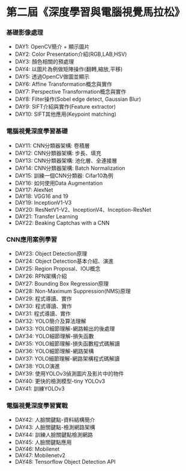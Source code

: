 # 第二屆《深度學習與電腦視覺馬拉松》
### 基礎影像處理
*  DAY1: OpenCV簡介 + 顯示圖片
*  DAY2: Color Presentation介紹(RGB,LAB,HSV)
*  DAY3: 顏色相關的預處理
*  DAY4: 以圖片為例做矩陣操作(翻轉,縮放,平移)
*  DAY5: 透過OpenCV做圖並顯示
*  DAY6: Affine Transformation概念與實作
*  DAY7: Perspective Transformation概念與實作
*  DAY8: Filter操作(Sobel edge detect, Gaussian Blur)
*  DAY9: SIFT介紹與實作(Feature extractor)
* DAY10: SIFT其他應用(Keypoint matching)
### 電腦視覺深度學習基礎
* DAY11: CNN分類器架構: 卷積層
* DAY12: CNN分類器架構: 步長、填充
* DAY13: CNN分類器架構: 池化層、全連接層
* DAY14: CNN分類器架構: Batch Normalization
* DAY15: 訓練一個CNN分類器: Cifar10為例
* DAY16: 如何使用Data Augmentation
* DAY17: AlexNet
* DAY18: VGG16 and 19
* DAY19: InceptionV1-V3
* DAY20: ResNetV1-V2、InceptionV4、Inception-ResNet
* DAY21: Transfer Learning
* DAY22: Beaking Captchas with a CNN
### CNN應用案例學習
* DAY23: Object Detection原理
* DAY24: Object Detection基本介紹、演進
* DAY25: Region Proposal、IOU概念
* DAY26: RPN架構介紹
* DAY27: Bounding Box Regression原理
* DAY28: Non-Maximum Suppression(NMS)原理
* DAY29: 程式導讀、實作
* DAY30: 程式導讀、實作
* DAY31: 程式導讀、實作
* DAY32: YOLO簡介及算法理解
* DAY33: YOLO細節理解-網路輸出的後處理
* DAY34: YOLO細節理解-損失函數
* DAY35: YOLO細節理解-損失函數程式碼解讀
* DAY36: YOLO細節理解-網路架構
* DAY37: YOLO細節理解-網路架構程式碼解讀
* DAY38: YOLO演進
* DAY39: 使用YOLOv3偵測圖片及影片中的物件
* DAY40: 更快的檢測模型-tiny YOLOv3
* DAY41: 訓練YOLOv3
### 電腦視覺深度學習實戰
* DAY42: 人臉關鍵點-資料結構簡介
* DAY43: 人臉關鍵點-檢測網路架構
* DAY44: 訓練人臉關鍵點檢測網路
* DAY45: 人臉關鍵點應用
* DAY46: Mobilenet
* DAY47: Mobilenetv2
* DAY48: Tensorflow Object Detection API




